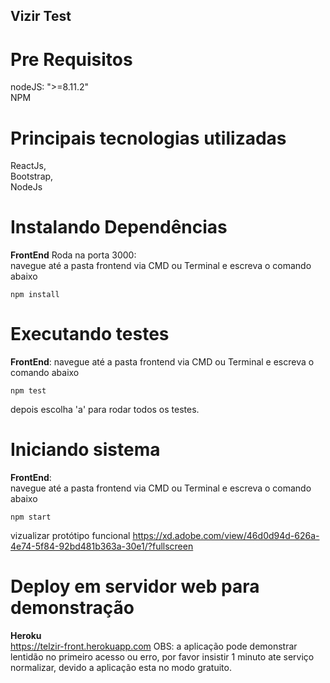 ## Vizir Test

# Pre Requisitos
nodeJS: ">=8.11.2"  
NPM

# Principais tecnologias utilizadas
ReactJs,   
Bootstrap,    
NodeJs 

# Instalando Dependências

**FrontEnd** Roda na porta 3000:  
navegue até a pasta frontend via CMD ou Terminal e escreva o comando abaixo  
```
npm install
```
# Executando testes  
**FrontEnd**:
navegue até a pasta frontend via CMD ou Terminal e escreva o comando abaixo 
```
npm test
```
depois escolha 'a' para rodar todos os testes.

# Iniciando sistema  
**FrontEnd**:  
navegue até a pasta frontend via CMD ou Terminal e escreva o comando abaixo  
```
npm start
```

vizualizar protótipo funcional
https://xd.adobe.com/view/46d0d94d-626a-4e74-5f84-92bd481b363a-30e1/?fullscreen

# Deploy em servidor web para demonstração
**Heroku**  
https://telzir-front.herokuapp.com
OBS: a aplicação pode demonstrar lentidão no primeiro acesso ou erro, por favor insistir 1 minuto ate serviço normalizar, devido a aplicação esta no modo gratuito.
